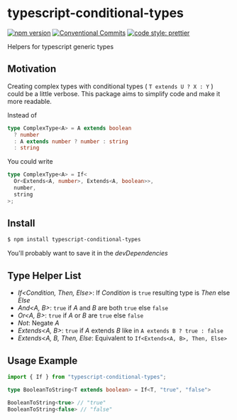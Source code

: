 # typescript-conditional-types

[![npm version](https://img.shields.io/npm/v/typescript-conditional-types.svg)](https://www.npmjs.com/package/typescript-conditional-types)
[![Conventional Commits](https://img.shields.io/badge/Conventional%20Commits-1.0.0-yellow.svg)](https://conventionalcommits.org)
[![code style: prettier](https://img.shields.io/badge/code_style-prettier-ff69b4.svg?style=flat-square)](https://github.com/prettier/prettier)

Helpers for typescript generic types

## Motivation

Creating complex types with conditional types ( `T extends U ? X : Y` ) could be a little verbose. This package aims to simplify code and make it more readable.

Instead of

```ts
type ComplexType<A> = A extends boolean
  ? number
  : A extends number ? number : string
  : string
```

You could write

```ts
type ComplexType<A> = If<
  Or<Extends<A, number>, Extends<A, boolean>>,
  number,
  string
>;
```

## Install

```bash
$ npm install typescript-conditional-types
```

You'll probably want to save it in the _devDependencies_

## Type Helper List

- _If<Condition, Then, Else>_: If _Condition_ is `true` resulting type is _Then_ else _Else_
- _And<A, B>_: `true` if _A_ and _B_ are both `true` else `false`
- _Or<A, B>_: `true` if _A_ or _B_ are `true` else `false`
- _Not<A>_: Negate _A_
- _Extends<A, B>_: `true` if _A_ extends _B_ like in `A extends B ? true : false`
- _Extends<A, B, Then, Else_: Equivalent to `If<Extends<A, B>, Then, Else>`

## Usage Example

```ts
import { If } from "typescript-conditional-types";

type BooleanToString<T extends boolean> = If<T, "true", "false">

BooleanToString<true> // "true"
BooleanToString<false> // "false"
```
